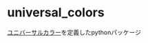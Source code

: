 # universal_colors
[ユニバーサルカラー](https://ja.wikipedia.org/wiki/%E3%82%AB%E3%83%A9%E3%83%BC%E3%83%A6%E3%83%8B%E3%83%90%E3%83%BC%E3%82%B5%E3%83%AB%E3%83%87%E3%82%B6%E3%82%A4%E3%83%B3)を定義したpythonパッケージ
